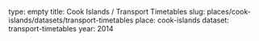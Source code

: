 type: empty
title: Cook Islands / Transport Timetables
slug: places/cook-islands/datasets/transport-timetables
place: cook-islands
dataset: transport-timetables
year: 2014
